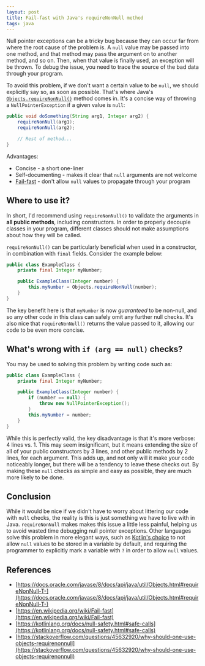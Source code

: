 ```yaml
---
layout: post
title: Fail-fast with Java's requireNonNull method
tags: java
---
```


Null pointer exceptions can be a tricky bug because they can occur far from where the root cause of the problem is. A `null` value may be passed into one method, and that method may pass the argument on to another method, and so on. Then, when that value is finally used, an exception will be thrown. To debug the issue, you need to trace the source of the bad data through your program.

To avoid this problem, if we don't want a certain value to be `null`, we should explicitly say so, as soon as possible. That's where Java's [`Objects.requireNonNull()`](https://docs.oracle.com/javase/8/docs/api/java/util/Objects.html#requireNonNull-T-) method comes in. It's a concise way of throwing a 
`NullPointerException` if a given value is `null`:

```java
public void doSomething(String arg1, Integer arg2) {
	requireNonNull(arg1);
	requireNonNull(arg2);

	// Rest of method...
}
```

Advantages:
- Concise - a short one-liner
- Self-documenting - makes it clear that `null` arguments are not welcome
- [Fail-fast](https://en.wikipedia.org/wiki/Fail-fast) - don't allow `null` values to propagate through your program


## Where to use it?

In short, I'd recommend using `requireNonNull()` to validate the arguments in **all public methods**, including constructors. In order to properly decouple classes in your program, different classes should not make assumptions about how they will be called.

`requireNonNull()` can be particularly beneficial when used in a constructor, in combination with `final` fields. Consider the example below:
```java
public class ExampleClass {
	private final Integer myNumber;

	public ExampleClass(Integer number) {
		this.myNumber = Objects.requireNonNull(number);
	}
}
```

The key benefit here is that `myNumber` is now *guaranteed* to be non-null, and so any other code in this class can safely omit any further null checks. It's also nice that `requireNonNull()` returns the value passed to it, allowing our code to be even more concise.


## What's wrong with `if (arg == null)` checks?

You may be used to solving this problem by writing code such as:
```java
public class ExampleClass {
	private final Integer myNumber;

	public ExampleClass(Integer number) {
		if (number == null) {
			throw new NullPointerException();
		}
		this.myNumber = number;
	}
}
```

While this is perfectly valid, the key disadvantage is that it's more verbose: 4 lines vs. 1. This may seem insignificant, but it means extending the size of all of your public constructors by 3 lines, and other public methods by 2 lines, for each argument. This adds up, and not only will it make your code noticeably longer, but there will be a tendency to leave these checks out. By making these `null` checks as simple and easy as possible, they are much more likely to be done.


## Conclusion

While it would be nice if we didn't have to worry about littering our code with `null` checks, the reality is this is just something we have to live with in Java. `requireNonNull` makes makes this issue a little less painful, helping us to avoid wasted time debugging null pointer exceptions. Other languages solve this problem in more elegant ways, such as [Kotlin's choice](https://kotlinlang.org/docs/null-safety.html#safe-calls) to not allow `null` values to be stored in a variable by default, and requiring the programmer to explicitly mark a variable with `?` in order to allow `null` values.



## References
- [https://docs.oracle.com/javase/8/docs/api/java/util/Objects.html#requireNonNull-T-](https://docs.oracle.com/javase/8/docs/api/java/util/Objects.html#requireNonNull-T-)
- [https://en.wikipedia.org/wiki/Fail-fast](https://en.wikipedia.org/wiki/Fail-fast)
- [https://kotlinlang.org/docs/null-safety.html#safe-calls](https://kotlinlang.org/docs/null-safety.html#safe-calls)
- [https://stackoverflow.com/questions/45632920/why-should-one-use-objects-requirenonnull](https://stackoverflow.com/questions/45632920/why-should-one-use-objects-requirenonnull)
